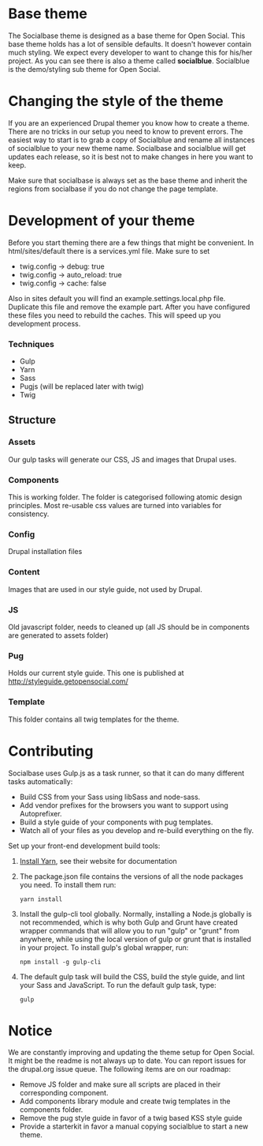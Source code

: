 # Base theme #
The Socialbase theme is designed as a base theme for Open Social. This base theme holds has a lot of sensible defaults. It doesn't however contain much styling. We expect every developer to want to change this for his/her project. As you can see there is also a theme called **socialblue**. Socialblue is the demo/styling sub theme for Open Social.

# Changing the style of the theme  #
If you are an experienced Drupal themer you know how to create a theme. There are no tricks in our setup you need to know to prevent errors. The easiest way to start is to grab a copy of Socialblue and rename all instances of socialblue to your new theme name. Socialbase and socialblue will get updates each release, so it is best not to make changes in here you want to keep.

 Make sure that socialbase is always set as the base theme and inherit the regions from socialbase if you do not change the page template.

 # Development of your theme #
 Before you start theming there are a few things that might be convenient. In html/sites/default there is a services.yml file. Make sure to set
 * twig.config -> debug: true
 * twig.config -> auto_reload: true
 * twig.config -> cache: false

 Also in sites default you will find an example.settings.local.php file. Duplicate this file and remove the example part. After you have configured these files you need to rebuild the caches. This will speed up you development process.

### Techniques

- Gulp
- Yarn
- Sass
- Pugjs (will be replaced later with twig)
- Twig

## Structure

### Assets
Our gulp tasks will generate our CSS, JS and images that Drupal uses.
### Components
This is working folder. The folder is categorised following atomic design principles. Most re-usable css values are turned into variables for consistency.
### Config
Drupal installation files
### Content
Images that are used in our style guide, not used by Drupal.
### JS
Old javascript folder, needs to cleaned up (all JS should be in components are generated to assets folder)
### Pug
Holds our current style guide. This one is published at http://styleguide.getopensocial.com/
### Template
This folder contains all twig templates for the theme.



# Contributing #

Socialbase uses Gulp.js as a task runner, so that it can do many different tasks automatically:
 - Build CSS from your Sass using libSass and node-sass.
 - Add vendor prefixes for the browsers you want to support using Autoprefixer.
 - Build a style guide of your components with pug templates.
 - Watch all of your files as you develop and re-build everything on the fly.

Set up your front-end development build tools:

1. [Install Yarn](https://yarnpkg.com/en/docs/install), see their website for documentation

2. The package.json file contains the versions of all the node packages you need. To install them run:
    ```
    yarn install
    ```

3. Install the gulp-cli tool globally. Normally, installing a Node.js globally
  is not recommended, which is why both Gulp and Grunt have created wrapper
  commands that will allow you to run "gulp" or "grunt" from anywhere, while
  using the local version of gulp or grunt that is installed in your project.
  To install gulp's global wrapper, run:
    ```
    npm install -g gulp-cli
    ```

4. The default gulp task will build the CSS, build the style guide, and lint
  your Sass and JavaScript. To run the default gulp task, type:
    ```
    gulp
    ```

# Notice
We are constantly improving and updating the theme setup for Open Social. It might be the readme is not always up to date. You can report issues for the drupal.org issue queue. The following items are on our roadmap:
* Remove JS folder and make sure all scripts are placed in their corresponding component.
* Add components library module and create twig templates in the components folder.
* Remove the pug style guide in favor of a twig based KSS style guide
* Provide a starterkit in favor a manual copying socialblue to start a new theme.
